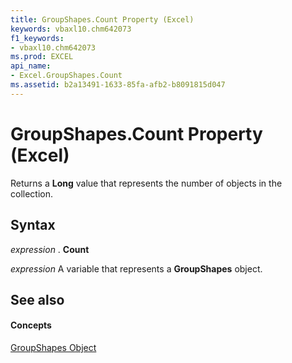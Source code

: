 ```yaml
---
title: GroupShapes.Count Property (Excel)
keywords: vbaxl10.chm642073
f1_keywords:
- vbaxl10.chm642073
ms.prod: EXCEL
api_name:
- Excel.GroupShapes.Count
ms.assetid: b2a13491-1633-85fa-afb2-b8091815d047
---
```



# GroupShapes.Count Property (Excel)

Returns a  **Long** value that represents the number of objects in the collection.


## Syntax

 _expression_ . **Count**

 _expression_ A variable that represents a **GroupShapes** object.


## See also


#### Concepts


[GroupShapes Object](groupshapes-object-excel.md)

